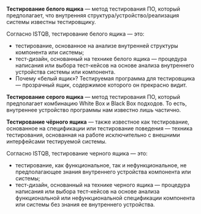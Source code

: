 **Тестирование белого ящика** — метод тестирования ПО, который предполагает, что внутренняя структура/устройство/реализация системы известны тестировщику.  
  
Согласно ISTQB, тестирование белого ящика — это:  
  

- тестирование, основанное на анализе внутренней структуры компонента или системы;
- тест-дизайн, основанный на технике белого ящика — процедура написания или выбора тест-кейсов на основе анализа внутреннего устройства системы или компонента.
- Почему «белый ящик»? Тестируемая программа для тестировщика — прозрачный ящик, содержимое которого он прекрасно видит.

  
**Тестирование серого ящика** — метод тестирования ПО, который предполагает комбинацию White Box и Black Box подходов. То есть, внутреннее устройство программы нам известно лишь частично.  
  
**Тестирование чёрного ящика** — также известное как тестирование, основанное на спецификации или тестирование поведения — техника тестирования, основанная на работе исключительно с внешними интерфейсами тестируемой системы.  
  
Согласно ISTQB, тестирование черного ящика — это:  
  

- тестирование, как функциональное, так и нефункциональное, не предполагающее знания внутреннего устройства компонента или системы;
- тест-дизайн, основанный на технике черного ящика — процедура написания или выбора тест-кейсов на основе анализа функциональной или нефункциональной спецификации компонента или системы без знания ее внутреннего устройства.